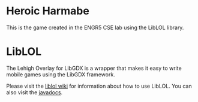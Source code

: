 Heroic Harmabe
======

This is the game created in the ENGR5 CSE lab using the LibLOL library.

LibLOL
======

The Lehigh Overlay for LibGDX is a wrapper that makes it easy to write mobile games using the LibGDX framework.

Please visit the [liblol wiki](http://github.com/mfs409/liblol/wiki) for information about how to use LibLOL.  You can also visit the [javadocs](http://mfs409.github.io/liblol/doc/index.html).
